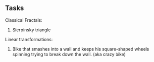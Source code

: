 ## Tasks

Classical Fractals:
1. Sierpinsky triangle

Linear transformations:
1. Bike that smashes into a wall and keeps his square-shaped wheels spinning trying to break down the wall. (aka crazy bike)
